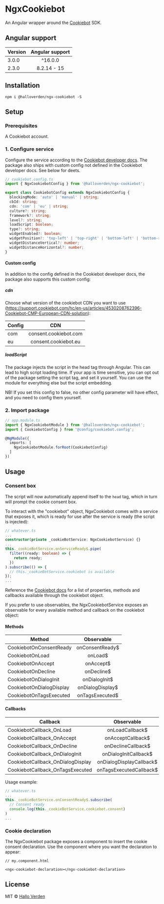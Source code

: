 # NgxCookiebot

An Angular wrapper around the [Cookiebot](https://www.cookiebot.com/) SDK.

## Angular support

| Version | Angular support |
|---------|:---------------:|
| 3.0.0   |     ^16.0.0     |
| 2.3.0   |     8.2.14 - 15 |

## Installation
```
npm i @halloverden/ngx-cookiebot -S
```

## Setup

### Prerequisites
A Cookiebot account.

### 1. Configure service
Configure the service according to the [Cookiebot developer docs](https://www.cookiebot.com/en/developer/). The package also ships with custom config not defined in the Cookiebot developer docs. See below for deets.

```typescript
// cookiebot.config.ts
import { NgxCookiebotConfig } from '@halloverden/ngx-cookiebot';

export class CookiebotConfig extends NgxCookiebotConfig {
  blockingMode: 'auto' | 'manual' | string;
  cbId: string;
  cdn: 'com' | 'eu' | string;
  culture?: string;
  framework?: string;
  level?: string;
  loadScript: boolean;
  type?: string;
  widgetEnabled?: boolean;
  widgetPosition?: 'top-left' | 'top-right' | 'bottom-left' | 'bottom-right' | string;
  widgetDistanceVertical?: number;
  widgetDistanceHorizontal?: number;
}
```
#### Custom config
In addition to the config defined in the Cookiebot developer docs, the package also supports this custom config:

##### *cdn*
Choose what version of the cookiebot CDN you want to use (https://support.cookiebot.com/hc/en-us/articles/4530208762396-Cookiebot-CMP-European-CDN-solution):

| Config |          CDN          |
|--------|:---------------------:|
| com    | consent.cookiebot.com |
| eu     | consent.cookiebot.eu  |

##### *loadScript*
The package injects the script in the head tag through Angular. This can lead to high script loading time. If your app is time sensitive, you can opt out of the package setting the script tag, and set it yourself. You can use the module for everything else but the script embedding.

NB! If you set this config to false, no other config parameter will have effect, and you need to config them yourself.

### 2. Import package

```typescript
// app.module.ts
import { NgxCookiebotModule } from '@halloverden/ngx-cookiebot';
import { CookiebotConfig } from '@config/cookiebot.config';

@NgModule({
  imports: [
    NgxCookiebotModule.forRoot(CookiebotConfig)
  ]
})
```

## Usage

### Consent box
The script will now automatically append itself to the `head` tag, which in turn will prompt the cookie consent box.

To interact with the "cookiebot" object, NgxCookiebot comes with a service that exposes it, which is ready for use after the service is ready (the script is injected):

```typescript
// whatever.ts
...
constructor(private _cookieBotService: NgxCookiebotService) {}
...
this._cookieBotService.onServiceReady$.pipe(
  filter((ready: boolean) => {
    return ready;
  })
).subscribe(() => {
  // this._cookieBotService.cookiebot is available
});
...
```

Reference the [Cookiebot docs](https://www.cookiebot.com/en/developer/) for a list of properties, methods and callbacks available through the cookiebot object. 

If you prefer to use observables, the NgxCookiebotService exposes an observable for every available method and callback on the cookiebot object:

#### Methods

| Method                            | Observable            |
|-----------------------------------|:-------------------------:|
| CookiebotOnConsentReady           | onConsentReady$           |
| CookiebotOnLoad                   | onLoad$                   |
| CookiebotOnAccept                 | onAccept$                 |
| CookiebotOnDecline                | onDecline$                |
| CookiebotOnDialogInit             | onDialogInit$             |
| CookiebotOnDialogDisplay          | onDialogDisplay$          |  
| CookiebotOnTagsExecuted           | onTagsExecuted$           |

#### Callbacks

| Callback                          | Observable                |
|-----------------------------------|:-------------------------:|
| CookiebotCallback_OnLoad          | onLoadCallback$           |
| CookiebotCallback_OnAccept        | onAcceptCallback$         |
| CookiebotCallback_OnDecline       | onDeclineCallback$        |
| CookiebotCallback_OnDialogInit    | onDialogInitCallback$     |
| CookiebotCallback_OnDialogDisplay | onDialogDisplayCallback$  |
| CookiebotCallback_OnTagsExecuted  | onTagsExecutedCallback$   |

Usage example:
```typescript
// whatever.ts
...
this._cookieBotService.onConsentReady$.subscribe(
  // Consent ready
  console.log(this._cookieBotService.cookiebot.consent)
)
...
```

### Cookie declaration
The NgxCookiebot package exposes a component to insert the cookie consent declaration. 
Use the component where you want the declaration to appear: 

```
// my.component.html

<ngx-cookiebot-declaration></ngx-cookiebot-declaration>
```

## License
MIT © [Hallo Verden](https://github.com/halloverden)
